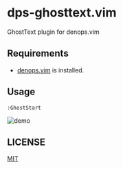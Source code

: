 # dps-ghosttext.vim

GhostText plugin for denops.vim

## Requirements

- [denops.vim](https://github.com/vim-denops/denops.vim) is installed.

## Usage

`:GhostStart`

![demo](https://user-images.githubusercontent.com/47162587/132152385-019b7788-acbf-40a7-b8a9-91f7a48a7cdd.gif)

## LICENSE

[MIT](./LICENSE)
